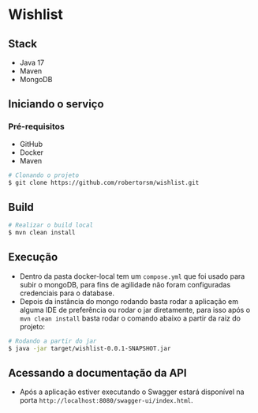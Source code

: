 # Wishlist

## Stack
- Java 17
- Maven
- MongoDB

## Iniciando o serviço
### Pré-requisitos
- GitHub
- Docker
- Maven

```sh
# Clonando o projeto
$ git clone https://github.com/robertorsm/wishlist.git
```

## Build
```sh
# Realizar o build local
$ mvn clean install
```

## Execução
 - Dentro da pasta docker-local tem um `compose.yml` que foi usado para subir o mongoDB, para fins de agilidade não foram configuradas credenciais para o database.
 - Depois da instância do mongo rodando basta rodar a aplicação em alguma IDE de preferência ou rodar o jar diretamente, para isso após o `mvn clean install` basta rodar o comando abaixo a partir da raiz do projeto:

```sh
# Rodando a partir do jar
$ java -jar target/wishlist-0.0.1-SNAPSHOT.jar
```

## Acessando a documentação da API
- Após a aplicação estiver executando o Swagger estará disponível na porta `http://localhost:8080/swagger-ui/index.html`.

 
